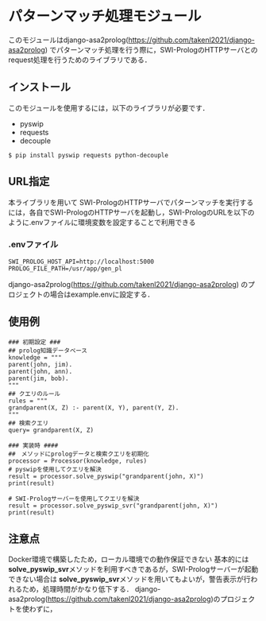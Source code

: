 # パターンマッチ処理モジュール

このモジュールはdjango-asa2prolog(https://github.com/takenl2021/django-asa2prolog) でパターンマッチ処理を行う際に，SWI-PrologのHTTPサーバとのrequest処理を行うためのライブラリである．


## インストール
このモジュールを使用するには，以下のライブラリが必要です．
- pyswip
- requests
- decouple

```
$ pip install pyswip requests python-decouple
```
## URL指定
本ライブラリを用いて
SWI-PrologのHTTPサーバでパターンマッチを実行するには，各自でSWI-PrologのHTTPサーバを起動し，SWI-PrologのURLを以下のように.envファイルに環境変数を設定することで利用できる
### .envファイル
```
SWI_PROLOG_HOST_API=http://localhost:5000
PROLOG_FILE_PATH=/usr/app/gen_pl
```
django-asa2prolog(https://github.com/takenl2021/django-asa2prolog) のプロジェクトの場合はexample.envに設定する．
## 使用例
```
### 初期設定 ###
## prolog知識データベース
knowledge = """
parent(john, jim).
parent(john, ann).
parent(jim, bob).
"""
## クエリのルール
rules = """
grandparent(X, Z) :- parent(X, Y), parent(Y, Z).
"""
## 検索クエリ
query= grandparent(X, Z)

### 実装時 ####
##　メソッドにprologデータと検索クエリを初期化
processor = Processor(knowledge, rules)
# pyswipを使用してクエリを解決
result = processor.solve_pyswip("grandparent(john, X)")
print(result)

# SWI-Prologサーバーを使用してクエリを解決
result = processor.solve_pyswip_svr("grandparent(john, X)")
print(result)
```

## 注意点
Docker環境で構築したため，ローカル環境での動作保証できない
基本的には**solve_pyswip_svr**メソッドを利用すべきであるが，SWI-Prologサーバーが起動できない場合は
**solve_pyswip_svr**メソッドを用いてもよいが，警告表示が行われるため，処理時間がかなり低下する．
django-asa2prolog(https://github.com/takenl2021/django-asa2prolog)のプロジェクトを使わずに，

